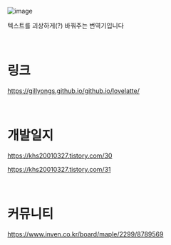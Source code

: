 
![image](https://user-images.githubusercontent.com/101636590/214246299-731bd0b8-72f5-490d-b607-4b37173f1ff3.png)

텍스트를 괴상하게(?) 바꿔주는 번역기입니다

<br>

# 링크 
https://gillyongs.github.io/github.io/lovelatte/


<br>

# 개발일지 

https://khs20010327.tistory.com/30

https://khs20010327.tistory.com/31

<br>

# 커뮤니티

https://www.inven.co.kr/board/maple/2299/8789569
